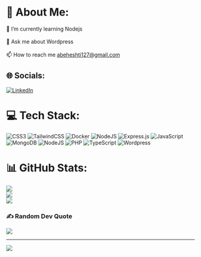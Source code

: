 # 💫 About Me:
🌱 I’m currently learning Nodejs<br><br>💬 Ask me about Wordpress<br><br>📫 How to reach me abeheshti127@gmail.com


## 🌐 Socials:
[![LinkedIn](https://img.shields.io/badge/LinkedIn-%230077B5.svg?logo=linkedin&logoColor=white)](https://linkedin.com/in/www.linkedin.com/in/ali-beheshtii) 

# 💻 Tech Stack:
![CSS3](https://img.shields.io/badge/css3-%231572B6.svg?style=for-the-badge&logo=css3&logoColor=white) ![TailwindCSS](https://img.shields.io/badge/tailwindcss-%2338B2AC.svg?style=for-the-badge&logo=tailwind-css&logoColor=white) ![Docker](https://img.shields.io/badge/docker-%230db7ed.svg?style=for-the-badge&logo=docker&logoColor=white) ![NodeJS](https://img.shields.io/badge/node.js-6DA55F?style=for-the-badge&logo=node.js&logoColor=white) ![Express.js](https://img.shields.io/badge/express.js-%23404d59.svg?style=for-the-badge&logo=express&logoColor=%2361DAFB) ![JavaScript](https://img.shields.io/badge/javascript-%23323330.svg?style=for-the-badge&logo=javascript&logoColor=%23F7DF1E) ![MongoDB](https://img.shields.io/badge/MongoDB-%234ea94b.svg?style=for-the-badge&logo=mongodb&logoColor=white) ![NodeJS](https://img.shields.io/badge/node.js-6DA55F?style=for-the-badge&logo=node.js&logoColor=white) ![PHP](https://img.shields.io/badge/php-%23777BB4.svg?style=for-the-badge&logo=php&logoColor=white) ![TypeScript](https://img.shields.io/badge/typescript-%23007ACC.svg?style=for-the-badge&logo=typescript&logoColor=white) ![Wordpress](https://img.shields.io/badge/Wordpress-%23007ACC.svg?style=for-the-badge&logo=wordpress&logoColor=white)
# 📊 GitHub Stats:
![](https://github-readme-stats.vercel.app/api?username=mr-alibeheshti&theme=blue-green&hide_border=false&include_all_commits=false&count_private=false)<br/>
![](https://github-readme-streak-stats.herokuapp.com/?user=mr-alibeheshti&theme=blue-green&hide_border=false)<br/>
![](https://github-readme-stats.vercel.app/api/top-langs/?username=mr-alibeheshti&theme=blue-green&hide_border=false&include_all_commits=false&count_private=false&layout=compact)

### ✍️ Random Dev Quote
![](https://quotes-github-readme.vercel.app/api?type=horizontal&theme=radical)

---
[![](https://visitcount.itsvg.in/api?id=mr-alibeheshti&icon=0&color=13)](https://visitcount.itsvg.in)

<!-- Proudly created with GPRM ( https://gprm.itsvg.in ) -->

